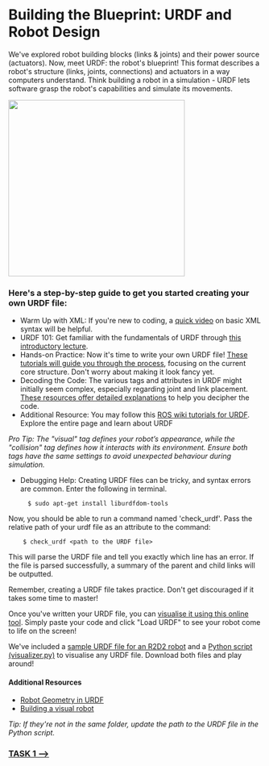 # Building the Blueprint: URDF and Robot Design
We've explored robot building blocks (links & joints) and their power source (actuators). Now, meet URDF: the robot's blueprint! This format describes a robot's structure (links, joints, connections) and actuators in a way computers understand. Think building a robot in a simulation - URDF lets software grasp the robot's capabilities and simulate its movements.

<img src="" width="350" height="350">

### Here's a step-by-step guide to get you started creating your own URDF file:
 
* Warm Up with XML: If you're new to coding, a [quick video](https://www.youtube.com/watch?v=1JblVElt5K0) on basic XML syntax will be helpful.
* URDF 101: Get familiar with the fundamentals of URDF through [this introductory lecture](https://ocw.tudelft.nl/course-lectures/2-2-1-introduction-to-urdf).
* Hands-on Practice: Now it's time to write your own URDF file! [These tutorials will guide you through the process](http://wiki.ros.org/urdf/Tutorials/Create%20your%20own%20urdf%20file), focusing on the current core structure. Don't worry about making it look fancy yet.
* Decoding the Code: The various tags and attributes in URDF might initially seem complex, especially regarding joint and link placement. [These resources offer detailed explanations](http://wiki.ros.org/urdf/Tutorials/Building%20a%20Visual%20Robot%20Model%20with%20URDF%20from%20Scratch) to help you decipher the code.
* Additional Resource: You may follow this [ROS wiki tutorials for URDF](http://wiki.ros.org/urdf). Explore the entire page and learn about URDF

_Pro Tip: The "visual" tag defines your robot’s appearance, while the "collision" tag defines how it interacts with its environment. Ensure both tags have the same settings to avoid unexpected behaviour during simulation._

* Debugging Help: Creating URDF files can be tricky, and syntax errors are common. Enter the following in terminal.

        $ sudo apt-get install liburdfdom-tools

Now, you should be able to run a command named 'check_urdf'. Pass the relative path of your urdf file as an attribute to the command:

        $ check_urdf <path to the URDF file>

This will parse the URDF file and tell you exactly which line has an error. If the file is parsed successfully, a summary of the parent and child links will be outputted.

Remember, creating a URDF file takes practice. Don't get discouraged if it takes some time to master! 

Once you've written your URDF file, you can [visualise it using this online tool](https://mymodelrobot.appspot.com/5629499534213120). Simply paste your code and click "Load URDF" to see your robot come to life on the screen! 

We've included a [sample URDF file for an R2D2 robot](https://github.com/Robotics-Club-IIT-BHU/Robotics-Camp-2023/blob/main/Mastering__Pybullet/PART_1/(2)%20Pybullet%20Basic%20Functions/sample.urdf) and a [Python script (visualizer.py)](https://github.com/Robotics-Club-IIT-BHU/Robotics-Camp-2023/blob/main/Mastering__Pybullet/PART_1/(2)%20Pybullet%20Basic%20Functions/visualizer.py) to visualise any URDF file. Download both files and play around!



#### Additional Resources

* [Robot Geometry in URDF](http://wiki.ros.org/urdf/Tutorials/Create%20your%20own%20urdf%20file)
* [Building a visual robot](http://wiki.ros.org/urdf/Tutorials/Building%20a%20Visual%20Robot%20Model%20with%20URDF%20from%20Scratch)

*Tip: If they're not in the same folder, update the path to the URDF file in the Python script.*


### [TASK 1 -->]()